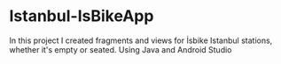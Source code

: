 # Istanbul-IsBikeApp
In this project I created fragments and views for İsbike Istanbul stations, whether it's empty or seated.
Using Java and Android Studio
